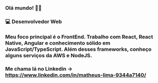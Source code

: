 ### Olá mundo! 👋🏾
### :computer: Desenvolvedor Web 
### Meu foco principal é o FrontEnd. Trabalho com React, React Native, Angular e conhecimento sólido em JavaScript/TypeScript. Além desses frameworks, conheço alguns serviços da AWS e NodeJS.
### Me chama lá no Linkedin -> https://www.linkedin.com/in/matheus-lima-9344a7140/
<!--
**devmlima/devmlima** is a ✨ _special_ ✨ repository because its `README.md` (this file) appears on your GitHub profile.

Here are some ideas to get you started:

- 🔭 I’m currently working on ...
- 🌱 I’m currently learning ...
- 👯 I’m looking to collaborate on ...
- 🤔 I’m looking for help with ...
- 💬 Ask me about ...
- 📫 How to reach me: ...
- 😄 Pronouns: ...
- ⚡ Fun fact: ...
-->
